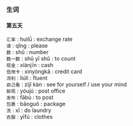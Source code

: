 ### 生词

#### 第五天

`汇率` : huìlǜ : exchange rate  
`请` : qǐng : please  
`数` : shǔ : number  
`数一数` : shǔ yī shǔ : to count  
`现金` : xiànjīn : cash  
`信用卡` : xìnyòngkǎ : credit card   
`流利` : liúlì : fluent  
`自己看` : zìjǐ kàn : see for yourself / use your mind  
`邮局` : yóujú : post office  
`发布` : fābù : to post  
`包裹` : bāoguǒ : package    
`洗` : xǐ : do laundry   
`衣服` : yīfú : clothes  
